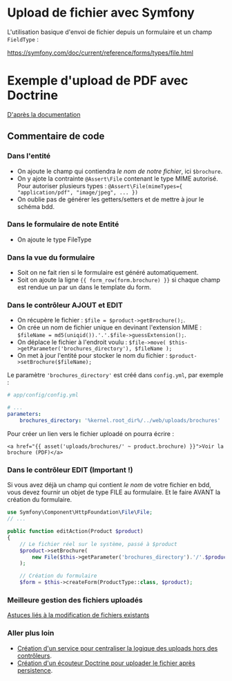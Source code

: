 # Upload de fichier avec Symfony

L'utilisation basique d'envoi de fichier depuis un formulaire et un champ `FieldType` :

https://symfony.com/doc/current/reference/forms/types/file.html

# Exemple d'upload de PDF avec Doctrine

[D'après la documentation](http://symfony.com/doc/current/controller/upload_file.html)

## Commentaire de code

### Dans l'entité
- On ajoute le champ qui contiendra _le nom de notre fichier_, ici `$brochure`.
- On y ajote la contrainte `@Assert\File` contenant le type MIME autorisé. Pour autoriser plusieurs types : `@Assert\File(mimeTypes={ "application/pdf", "image/jpeg", ... })`
- On oublie pas de générer les getters/setters et de mettre à jour le schéma bdd.

### Dans le formulaire de note Entité

- On ajoute le type FileType

### Dans la vue du formulaire

- Soit on ne fait rien si le formulaire est généré automatiquement.
- Soit on ajoute la ligne `{{ form_row(form.brochure) }}` si chaque champ est rendue un par un dans le template du form.

### Dans le contrôleur AJOUT et EDIT

- On récupère le fichier : `$file = $product->getBrochure();`.
- On crée un nom de fichier unique en devinant l'extension MIME : `$fileName = md5(uniqid()).'.'.$file->guessExtension();`.
- On déplace le fichier à l'endroit voulu : `$file->move(
    $this->getParameter('brochures_directory'),
    $fileName
    );`
- On met à jour l'entité pour stocker le nom du fichier : `$product->setBrochure($fileName);`

Le paramètre `'brochures_directory'` est créé dans `config.yml`, par exemple :

```yml
# app/config/config.yml

# ...
parameters:
    brochures_directory: '%kernel.root_dir%/../web/uploads/brochures'
```

Pour créer un lien vers le fichier uploadé on pourra écrire :

```twig
<a href="{{ asset('uploads/brochures/' ~ product.brochure) }}">Voir la brochure (PDF)</a>
```

### Dans le contrôleur EDIT (Important !)

Si vous avez déjà un champ qui contient _le nom_ de votre fichier en bdd, vous devez fournir un objet de type FILE au formulaire. Et le faire AVANT la création du formulaire.

```php
use Symfony\Component\HttpFoundation\File\File;
// ...

public function editAction(Product $product)
{
    // Le fichier réel sur le système, passé à $product
    $product->setBrochure(
        new File($this->getParameter('brochures_directory').'/'.$product->getBrochure())
    );

    // Création du formulaire
    $form = $this->createForm(ProductType::class, $product);

```

### Meilleure gestion des fichiers uploadés

[Astuces liés à la modification de fichiers existants](upload-more.md)

### Aller plus loin

+ [Création d'un service pour centraliser la logique des uploads hors des contrôleurs](https://symfony.com/doc/current/controller/upload_file.html#creating-an-uploader-service).
+ [Création d'un écouteur Doctrine pour uploader le fichier après persistence](https://symfony.com/doc/current/controller/upload_file.html#using-a-doctrine-listener).